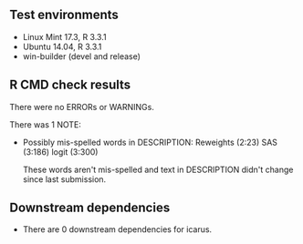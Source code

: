 ## Test environments
* Linux Mint 17.3, R 3.3.1
* Ubuntu 14.04, R 3.3.1
* win-builder (devel and release)

## R CMD check results
There were no ERRORs or WARNINGs. 

There was 1 NOTE:

* Possibly mis-spelled words in DESCRIPTION:
  Reweights (2:23)
  SAS (3:186)
  logit (3:300)

  These words aren't mis-spelled and text in DESCRIPTION didn't change since last submission.

## Downstream dependencies

* There are 0 downstream dependencies for icarus.
